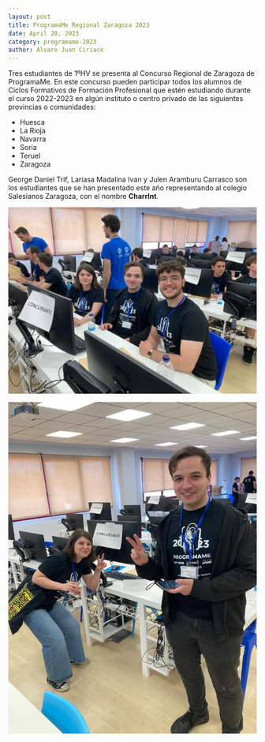 ```yaml
---
layout: post
title: ProgramaMe Regional Zaragoza 2023
date: April 28, 2023
category: programame-2023
author: Álvaro Juan Ciriaco
---
```


Tres estudiantes de 1ºHV se presenta al Concurso Regional de Zaragoza de ProgramaMe. En este concurso pueden participar todos los alumnos de Ciclos Formativos de Formación Profesional que estén estudiando durante el curso 2022-2023 en algún instituto o centro privado de las siguientes provincias o comunidades:
*   Huesca
*   La Rioja
*   Navarra
*   Soria
*   Teruel
*   Zaragoza

George Daniel Trif, Lariasa Madalina Ivan y Julen Aramburu Carrasco son los estudiantes que se han presentado este año representando al colegio Salesianos Zaragoza, con el nombre <b>CharrInt</b>.

![programame](/assets/img/programame2022.JPG)

![programame-2](/assets/img/programame2022-2.JPG)
